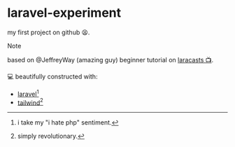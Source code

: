 # laravel-experiment

my first project on github 😫. <br>

> [!NOTE]
> based on @JeffreyWay (amazing guy) beginner tutorial on [laracasts 📺](https://laracasts.com/series/30-days-to-learn-laravel-11).

💻 beautifully constructed with:

- [laravel](https://github.com/laravel/laravel)[^1]
- [tailwind](https://github.com/tailwindlabs/tailwindcss)[^2]

[^1]: i take my "i hate php" sentiment.
[^2]: simply revolutionary.
